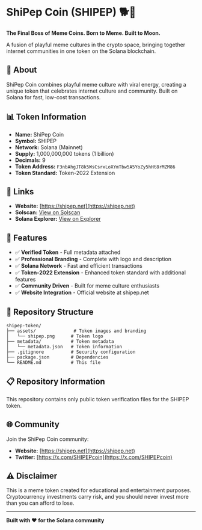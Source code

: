 # ShiPep Coin (SHIPEP) 🐕🐸

**The Final Boss of Meme Coins. Born to Meme. Built to Moon.**

A fusion of playful meme cultures in the crypto space, bringing together internet communities in one token on the Solana blockchain.

## 🌟 About

ShiPep Coin combines playful meme culture with viral energy, creating a unique token that celebrates internet culture and community. Built on Solana for fast, low-cost transactions.

## 📊 Token Information

- **Name:** ShiPep Coin
- **Symbol:** SHIPEP
- **Network:** Solana (Mainnet)
- **Supply:** 1,000,000,000 tokens (1 billion)
- **Decimals:** 9
- **Token Address:** `F3nbAhgJT8k5WsCsrxLoXYmTbw5A5YoZy5hHt8rMZM86`
- **Token Standard:** Token-2022 Extension

## 🔗 Links

- **Website:** [https://shipep.net](https://shipep.net)
- **Solscan:** [View on Solscan](https://solscan.io/token/F3nbAhgJT8k5WsCsrxLoXYmTbw5A5YoZy5hHt8rMZM86)
- **Solana Explorer:** [View on Explorer](https://explorer.solana.com/address/F3nbAhgJT8k5WsCsrxLoXYmTbw5A5YoZy5hHt8rMZM86)

## 🚀 Features

- ✅ **Verified Token** - Full metadata attached
- ✅ **Professional Branding** - Complete with logo and description
- ✅ **Solana Network** - Fast and efficient transactions
- ✅ **Token-2022 Extension** - Enhanced token standard with additional features
- ✅ **Community Driven** - Built for meme culture enthusiasts
- ✅ **Website Integration** - Official website at shipep.net

## 📁 Repository Structure

```
shipep-token/
├── assets/              # Token images and branding
│   └── shipep.png      # Token logo
├── metadata/           # Token metadata
│   └── metadata.json   # Token information
├── .gitignore          # Security configuration
├── package.json        # Dependencies
└── README.md           # This file
```

## 📋 Repository Information

This repository contains only public token verification files for the SHIPEP token.

## 🌐 Community

Join the ShiPep Coin community:
- **Website:** [https://shipep.net](https://shipep.net)
- **Twitter:** [https://x.com/SHIPEPcoin](https://x.com/SHIPEPcoin)

## ⚠️ Disclaimer

This is a meme token created for educational and entertainment purposes. Cryptocurrency investments carry risk, and you should never invest more than you can afford to lose.

---

**Built with ❤️ for the Solana community** 